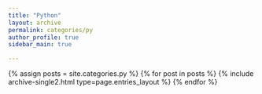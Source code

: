 ```yaml
---
title: "Python"
layout: archive
permalink: categories/py
author_profile: true
sidebar_main: true

---
```


{% assign posts = site.categories.py %}
{% for post in posts %} {% include archive-single2.html type=page.entries_layout %} {% endfor %}